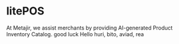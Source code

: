 # litePOS

At Metajir, we assist merchants by providing AI-generated Product Inventory Catalog.
good luck Hello huri, bito, aviad, rea

